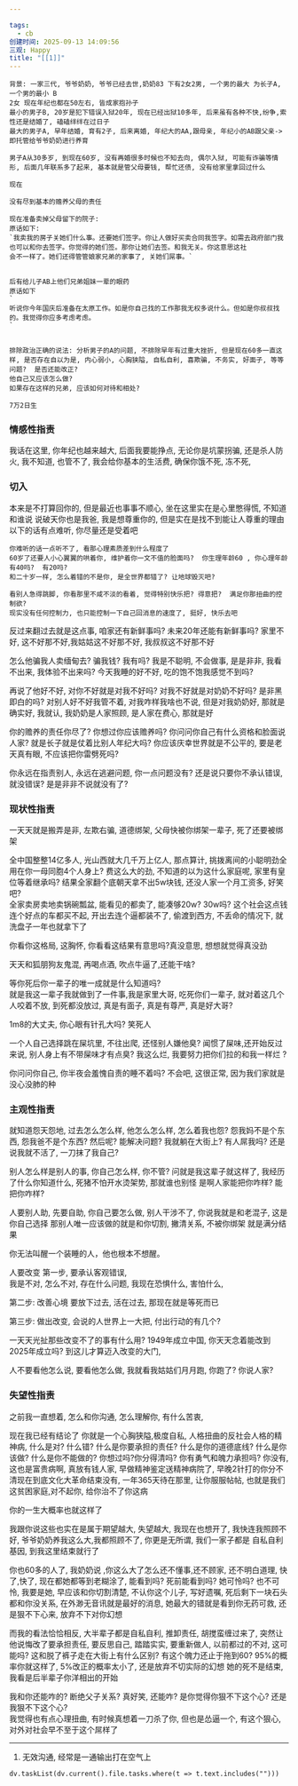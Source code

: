 ```yaml
---

tags:
  - cb
创建时间: 2025-09-13 14:09:56
三观: Happy
title: "[[1]]"
---
```


```
背景: 一家三代, 爷爷奶奶, 爷爷已经去世,奶奶83 下有2女2男, 一个男的最大 为长子A, 一个男的最小 B
2女 现在年纪也都在50左右, 皆成家抱孙子
最小的男子B, 20岁是犯下错误入狱20年, 现在已经出狱10多年, 后来虽有各种不快,纷争,索性还是结婚了, 磕磕绊绊在过日子
最大的男子A, 早年结婚, 育有2子, 后来离婚, 年纪大的AA,跟母亲, 年纪小的AB跟父亲-> 即托管给爷爷奶奶进行养育

男子A从30多岁, 到现在60岁, 没有再婚很多时候也不知去向, 偶尔入狱, 可能有诈骗等情形, 后面几年联系多了起来, 基本就是管父母要钱, 帮忙还债, 没有给家里拿回过什么

现在

没有尽到基本的赡养父母的责任

现在准备卖掉父母留下的院子: 
原话如下:
`我卖我的房子关她们什么事。还要她们签字。你让人做好买卖合同我签字。如需去政府部门我也可以和你去签字。你觉得的她们签。那你让她们去签。和我无关。你这意思这社
会不一样了。她们还得管管娘家兄弟的家事了, 关她们屌事。`


后有给儿子AB上他们兄弟姐妹一辈的眼药
原话如下
`
听说你今年国庆后准备在太原工作。如是你自己找的工作那我无权多说什么。但如是你叔叔找的。我觉得你应多考虑考虑。
`


排除政治正确的说法: 分析男子的A的问题, 不排除早年有过重大挫折, 但是现在60多一直这样, 是否存在自以为是, 内心弱小, 心胸狭隘, 自私自利, 喜欺骗, 不务实, 好面子, 等等问题?  是否还能改正?  
他自己又应该怎么做? 
如果存在这样的兄弟, 应该如何对待和相处? 

```



```
7万2日生 

```



### 情感性指责

我话在这里, 你年纪也越来越大,  后面我要能挣点, 无论你是坑蒙拐骗, 还是杀人防火, 我不知道, 也管不了, 我会给你基本的生活费, 确保你饿不死, 冻不死, 

### 切入

本来是不打算回你的, 但是最近也事事不顺心, 坐在这里实在是心里憋得慌, 不知道和谁说
说破天你也是我爸, 我是想尊重你的, 但是实在是找不到能让人尊重的理由
以下的话有点难听, 你尽量还是受着吧

```
你难听的话一点听不了, 看那心理素质差到什么程度了
60岁了还要人小心翼翼的哄着你, 维护着你一文不值的脸面吗?  你生理年龄60 , 你心理年龄有40吗?  有20吗? 
和二十岁一样, 怎么着错的不是你, 是全世界都错了? 让地球毁灭吧?  

看别人急得跳脚, 你看那里不咸不淡的看着, 觉得特别快乐把? 得意把?  满足你那扭曲的控制欲? 
现实没有任何控制力, 也只能控制一下自己回消息的速度了, 挺好, 快乐去吧

```


反过来翻过去就是这点事, 咱家还有新鲜事吗?  未来20年还能有新鲜事吗? 家里不好, 这不好那不好,我姑姑这不好那不好, 我叔叔这不好那不好

怎么他骗我人卖缅甸去? 骗我钱? 我有吗?   我是不聪明, 不会做事, 是是非非, 我看不出来, 我体验不出来吗? 今天我睡的好不好, 吃的饱不饱我感觉不到吗? 

再说了他好不好, 对你不好就是对我不好吗? 对我不好就是对奶奶不好吗? 是非黑即白的吗?  对别人好不好我管不着, 对我咋样我啥也不说,  但是对我奶奶好, 那就是确实好, 我就认, 我奶奶是人家照顾, 是人家在费心, 那就是好

你的赡养的责任你尽了?  你想过你应该赡养吗? 你问问你自己有什么资格和脸面说人家?  就是长子就是仗着比别人年纪大吗?   你应该庆幸世界就是不公平的,     要是老天真有眼, 不应该把你雷劈死吗? 

你永远在指责别人, 永远在逃避问题, 你一点问题没有?  还是说只要你不承认错误, 就没错误? 是是非非不说就没有了?  

### 现状性指责

一天天就是搬弄是非, 左欺右骗, 道德绑架, 父母快被你绑架一辈子, 死了还要被绑架

全中国整整14亿多人, 光山西就大几千万上亿人, 那点算计, 挑拨离间的小聪明劲全用在你一母同胞4个人身上? 费这么大的劲, 不知道的以为这什么家庭呢, 家里有皇位等着继承吗? 
结果全家翻个底朝天拿不出5w块钱, 还没人家一个月工资多, 好笑吧?  
全家卖房卖地卖锅碗瓢盆, 能看见的都卖了, 能凑够20w? 30w吗?   这个社会这点钱连个好点的车都买不起, 开出去连个逼都装不了, 偷渡到西方, 不丢命的情况下, 就洗盘子一年也就拿下了

你看你这格局, 这胸怀, 你看看这结果有意思吗?真没意思,  想想就觉得真没劲

天天和狐朋狗友鬼混, 再喝点酒, 吹点牛逼了,还能干啥?   

等你死后你一辈子的唯一成就是什么知道吗?  
就是我这一辈子我就做到了一件事,我是家里大哥,  吃死你们一辈子, 就对着这几个人咬着不放,  到死都没放过,  真是有面子, 真是有尊严, 真是好大哥? 

1m8的大丈夫, 你心眼有针孔大吗?  笑死人


一个人自己选择跳在屎坑里, 不往出爬, 还怪别人嫌他臭?  闻惯了屎味,还开始反过来说, 别人身上有不带屎味才有点臭? 
我这么烂, 我要努力把你们拉的和我一样烂 ?    


你问问你自己, 你半夜会羞愧自责的睡不着吗? 不会吧, 这很正常, 因为我们家就是没心没肺的种 

### 主观性指责


就知道怨天怨地,  过去怎么怎么样, 他怎么怎么样, 怎么着我也怨? 怨我妈不是个东西, 怨我爸不是个东西? 然后呢?  能解决问题?   我就躺在大街上? 有人屌我吗?  还是说我就不活了, 一刀抹了我自己? 

别人怎么样是别人的事, 你自己怎么样, 你不管? 
问就是我这辈子就这样了, 我经历了什么你知道什么, 死猪不怕开水烫架势,  那就谁也别怪
是啊人家能把你咋样? 能把你咋样?  

人要别人助,  先要自助, 你自己要怎么做, 别人干涉不了, 你说我就是和老混子, 这是你自己选择
那别人唯一应该做的就是和你切割, 撇清关系, 不被你绑架 就是满分结果



你无法叫醒一个装睡的人，他也根本不想醒。


人要改变
第一步, 要承认客观错误,  
我是不对, 怎么不对, 存在什么问题,  我现在恐惧什么, 害怕什么, 

第二步: 改善心境
要放下过去, 活在过去, 那现在就是等死而已


第三步: 
做出改变, 
会说的人世界上一大把, 付出行动的有几个? 


一天天光扯那些改变不了的事有什么用?   1949年成立中国, 你天天念着能改到2025年成立吗? 
到这儿才算迈入改变的大门, 


人不要看他怎么说, 要看他怎么做, 
我就看我姑姑们月月跑, 你跑了?  你说人家?  




### 失望性指责

之前我一直想着, 怎么和你沟通, 怎么理解你, 有什么苦衷, 

现在我已经有结论了
你就是一个心胸狭隘,极度自私, 人格扭曲的反社会人格的精神病, 什么是对? 什么错? 什么是你要承担的责任? 什么是你的道德底线?  什么是你该做? 什么是你不能做的? 你想过吗?你分得清吗? 你有勇气和魄力承担吗? 你没有, 
这也是富贵病啊,  真放有钱人家, 早做精神鉴定送精神病院了,   早晚2针打的你分不清现在到底文化大革命结束没有, 一年365天待在那里, 让你服服帖帖, 也就是我们这贫困家庭,对不起你, 给你治不了你这病

你的一生大概率也就这样了



我跟你说这些也实在是属于期望越大, 失望越大, 我现在也想开了, 我快连我照顾不好, 爷爷奶奶养我这么大,我都照顾不了, 你更是无所谓, 我们一家子都是 自私自利基因, 到我这里结束就行了



你也60多的人了, 我奶奶说 ,你这么大了怎么还不懂事,还不顾家, 还不明白道理,  快了,快了, 现在都她都等到老糊涂了, 能看到吗? 死前能看到吗? 她可怜吗? 也不可怜, 我要是她, 早应该和你切割清楚, 不认你这个儿子, 写好遗嘱, 死后剩下一块石头都和你没关系, 在外渺无音讯就是最好的消息, 她最大的错就是看到你无药可救, 还是狠不下心来, 放弃不下对你幻想

而我的看法恰恰相反,  大半辈子都是自私自利, 推卸责任, 胡搅蛮缠过来了, 突然让他说悔改了要承担责任, 要反思自己, 踏踏实实, 要重新做人, 以前都过的不对, 这可能吗? 这和脱了裤子走在大街上有什么区别?  有这个魄力还止于拖到60?  95%的概率你就这样了, 5%改正的概率太小了, 还是放弃不切实际的幻想 她的死不是结束, 我看是后半辈子你洋相出的开始



我和你还能咋的? 断绝父子关系? 真好笑, 还能咋? 是你觉得你狠不下这个心? 还是我狠不下这个心?  
我觉得也有点心理扭曲, 有时候真想着一刀杀了你, 但也是怂逼一个, 有这个狠心, 对外对社会早不至于这个屌样了  


---



1. 无效沟通, 经常是一通输出打在空气上















```dataviewjs
dv.taskList(dv.current().file.tasks.where(t => t.text.includes("")))
```

